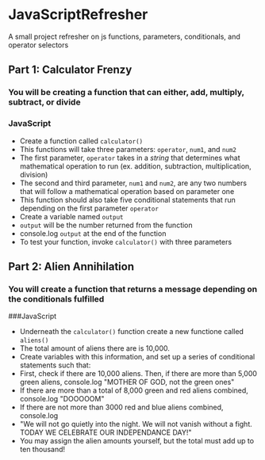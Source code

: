 # JavaScriptRefresher
A small project refresher on js functions, parameters, conditionals, and operator selectors


## Part 1: Calculator Frenzy
### You will be creating a function that can either, add, multiply, subtract, or divide

### JavaScript
- Create a function called `calculator()`
- This functions will take three parameters: `operator`, `num1`, and `num2`
- The first parameter, `operator` takes in a *string* that determines what mathematical operation to run (ex. addition, subtraction, multiplication, division)
- The second and third parameter, `num1` and `num2`, are any two numbers that will follow a mathematical operation based on parameter one
- This function should also take five conditional statements that run depending on the first parameter `operator`
- Create a variable named `output`
- `output` will be the number returned from the function
- console.log `output` at the end of the function
- To test your function, invoke `calculator()` with three parameters

## Part 2: Alien Annihilation
### You will create a function that returns a message depending on the conditionals fulfilled

###JavaScript
- Underneath the `calculator()` function create a new functione called `aliens()`
- The total amount of aliens there are is 10,000.
- Create variables with this information, and set up a series of conditional statements such that:
- First, check if there are 10,000 aliens. Then, if there are more than 5,000 green aliens, console.log "MOTHER OF GOD, not the green ones"
- If there are more than a total of 8,000 green and red aliens combined, console.log "DOOOOOM"
- If there are not more than 3000 red and blue aliens combined, console.log
- "We will not go quietly into the night. We will not vanish without a fight. TODAY WE CELEBRATE OUR INDEPENDANCE DAY!"
- You may assign the alien amounts yourself, but the total must add up to ten thousand!
